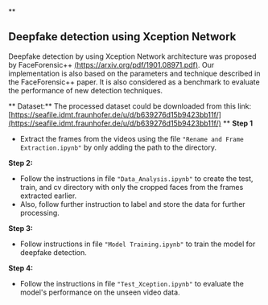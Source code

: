 ﻿
**

## Deepfake detection using Xception Network
Deepfake detection by using Xception Network architecture was proposed by FaceForensic++ [(https://arxiv.org/pdf/1901.08971.pdf)](https://arxiv.org/pdf/1901.08971.pdf). Our implementation is also based on the parameters and technique described in the FaceForensic++ paper.  It is also considered as a benchmark to evaluate the performance of new detection techniques. 

** Dataset:**
The processed dataset could be downloaded from this link: [https://seafile.idmt.fraunhofer.de/u/d/b639276d15b9423bb11f/](https://seafile.idmt.fraunhofer.de/u/d/b639276d15b9423bb11f/)
**
**Step 1**

 - Extract the frames from the videos using the file `"Rename and Frame Extraction.ipynb"` by only adding
   the path to the directory.

**Step 2:**

 - Follow the instructions in file `"Data_Analysis.ipynb"` to create the test, train, and cv directory with only the cropped faces from the frames extracted
   earlier.
 - Also, follow further instruction to label and store the data for
   further processing.

**Step 3:**
 - Follow instructions in file `"Model Training.ipynb"` to train the model for deepfake detection.

**Step 4:**

 - Follow the instructions in file `"Test_Xception.ipynb"` to evaluate the model's performance on the unseen video data.
   


